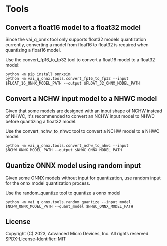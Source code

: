 # Tools
## Convert a float16 model to a float32 model

Since the vai_q_onnx tool only supports float32 models quantization currently, converting a model from float16 to float32 is required when quantizing a float16 model.

Use the convert_fp16_to_fp32 tool to convert a float16 model to a float32 model:

```
python -m pip install onnxsim
python -m vai_q_onnx.tools.convert_fp16_to_fp32 --input $FLOAT_16_ONNX_MODEL_PATH --output $FLOAT_32_ONNX_MODEL_PATH
```

## Convert a NCHW input model to a NHWC model

Given that some models are designed with an input shape of NCHW instead of NHWC, it's recommended to convert an NCHW input model to NHWC before quantizing a float32 model. 

Use the convert_nchw_to_nhwc tool to convert a NCHW model to a NHWC model:

```
python -m vai_q_onnx.tools.convert_nchw_to_nhwc --input $NCHW_ONNX_MODEL_PATH --output $NHWC_ONNX_MODEL_PATH
```

## Quantize ONNX model using random input 

Given some ONNX models without input for quantization, use random input for the onnx model quantization process.

Use the random_quantize tool to  quantize a onnx model

```
python -m vai_q_onnx.tools.random_quantize --input_model $NCHW_ONNX_MODEL_PATH --quant_model $NHWC_ONNX_MODEL_PATH
```


## License

Copyright (C) 2023, Advanced Micro Devices, Inc. All rights reserved.
SPDX-License-Identifier: MIT
